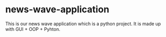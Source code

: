 # news-wave-application
This is our news wave application which is a python project. It is made up with GUI + OOP + Pyhton. 
